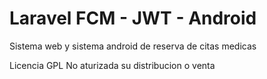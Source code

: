 # Laravel FCM - JWT - Android 
Sistema web y sistema android de reserva de citas medicas

Licencia GPL No aturizada su distribucion o venta 

